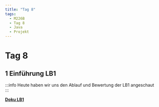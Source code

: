 ```yaml
---
title: "Tag 8"
tags:
  - M226B
  - Tag 8
  - Java
  - Projekt
---
```


# Tag 8

## 1 Einführung LB1

:::info
Heute haben wir uns den Ablauf und Bewertung der LB1 angeschaut
:::

**[Doku LB1](https://bztfinformatik.github.io/lb1_doku-ZZELAV/)**
